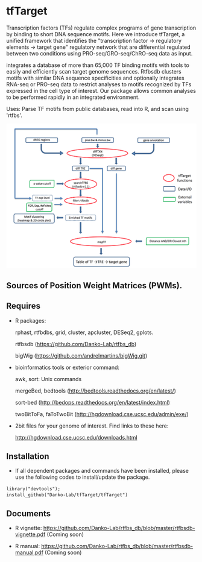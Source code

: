 tfTarget
========

Transcription factors (TFs) regulate complex programs of gene transcription by binding to short DNA sequence motifs. Here we introduce tfTarget, a unified framework that identifies the "transcription factor -> regulatory elements -> target gene" regulatory network that are differential regulated between two conditions using PRO-seq/GRO-seq/ChRO-seq data as input.

integrates a database of more than 65,000 TF binding motifs with tools to easily and efficiently scan target genome sequences. Rtfbsdb clusters motifs with similar DNA sequence specificities and optionally integrates RNA-seq or PRO-seq data to restrict analyses to motifs recognized by TFs expressed in the cell type of interest.  Our package allows common analyses to be performed rapidly in an integrated environment.  

Uses: Parse TF motifs from public databases, read into R, and scan using 'rtfbs'.

<img src="img/img1.png">

Sources of Position Weight Matrices (PWMs).
-------------------------------------------


Requires
--------

* R packages:
	
	rphast, rtfbdbs, grid, cluster, apcluster, DESeq2, gplots.
	
	rtfbsdb (https://github.com/Danko-Lab/rtfbs_db) 
	
	bigWig  (https://github.com/andrelmartins/bigWig.git)

* bioinformatics tools or exterior command:
	
	awk, sort: Unix commands
	
	mergeBed, bedtools (http://bedtools.readthedocs.org/en/latest/)
	
	sort-bed (http://bedops.readthedocs.org/en/latest/index.html)
	
	twoBitToFa, faToTwoBit (http://hgdownload.cse.ucsc.edu/admin/exe/)

* 2bit files for your genome of interest.  Find links to these here: 
    
	http://hgdownload.cse.ucsc.edu/downloads.html

Installation
--------

* If all dependent packages and commands have been installed, please use the following codes to install/update the package. 

```````
library("devtools");
install_github("Danko-Lab/tfTarget/tfTarget")
```````

Documents
----------

* R vignette:
https://github.com/Danko-Lab/rtfbs_db/blob/master/rtfbsdb-vignette.pdf (Coming soon)

* R manual:
https://github.com/Danko-Lab/rtfbs_db/blob/master/rtfbsdb-manual.pdf 	 (Coming soon)

